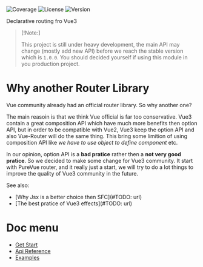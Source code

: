 ![Coverage](https://img.shields.io/codecov/c/github/BestVue3/router)
![License](https://img.shields.io/npm/l/@bv3/router)
![Version](https://img.shields.io/npm/v/@bv3/router)

Declarative routing fro Vue3

> [!Note:]
>
> This project is still under heavy development, the main API may change (mostly add new API) before we reach the
> stable version which is `1.0.0`. You should decided yourself if using this module in you production project.

# Why another Router Library

Vue community already had an official router library. So why another one?

The main reasoin is that we think Vue official is far too conservative. Vue3 contain a great composition API which have much more benefits then option API, but in order to be compatible with Vue2, Vue3 keep the option API and also Vue-Router will do the same thing. This bring some limition of using composition API like _we have to use object to define component_ etc.

In our opinion, option API is a **bad pratice** rather then a **not very good pratice**. So we decided to make some change for Vue3 community. It start with PureVue router, and it really just a start, we will try to do a lot things to improve the quality of Vue3 community in the future.

See also:

-   [Why Jsx is a better choice then SFC](#TODO: url)
-   [The best pratice of Vue3 effects](#TODO: url)

# Doc menu

-   [Get Start](./docs/en/get-start.md)
-   [Api Reference](./docs/en/api-reference.md)
-   [Examples](./docs/en/example.md)
